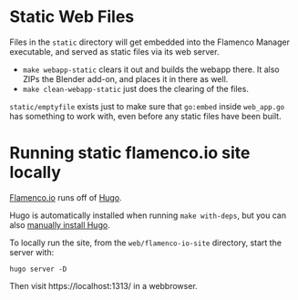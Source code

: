 # Static Web Files

Files in the `static` directory will get embedded into the Flamenco Manager
executable, and served as static files via its web server.

- `make webapp-static` clears it out and builds the webapp there. It also ZIPs
  the Blender add-on, and places it in there as well.
- `make clean-webapp-static` just does the clearing of the files.

`static/emptyfile` exists just to make sure that `go:embed` inside `web_app.go`
has something to work with, even before any static files have been built.

# Running static flamenco.io site locally

[Flamenco.io](https://www.flamenco.io/) runs off of [Hugo](https://gohugo.io/).

Hugo is automatically installed when running `make with-deps`, but you can also [manually install Hugo](https://gohugo.io/getting-started/installing/).

To locally run the site, from the `web/flamenco-io-site` directory, start the server with:

```
hugo server -D
```

Then visit https://localhost:1313/ in a webbrowser.
